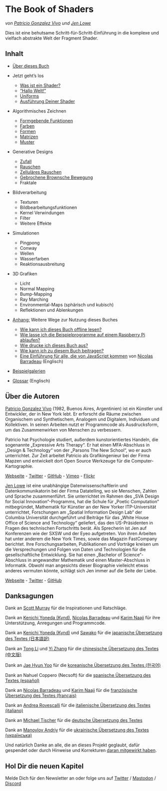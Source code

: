 <canvas id="custom" class="canvas" data-fragment-url="src/moon/moon.frag" data-textures="src/moon/moon.jpg" width="350px" height="350px"></canvas>

# The Book of Shaders
*von [Patricio Gonzalez Vivo](http://patriciogonzalezvivo.com/) und [Jen Lowe](http://jenlowe.net/)*

Dies ist eine behutsame Schritt-für-Schritt-Einführung in die komplexe und vielfach abstrakte Welt der Fragment Shader.

<div class="header">
<a href="https://www.paypal.com/cgi-bin/webscr?cmd=_s-xclick&hosted_button_id=B5FSVSHGEATCG" style="float: right;"><img src="https://www.paypalobjects.com/en_US/i/btn/btn_donate_SM.gif" alt=""></a>
</div>

## Inhalt

* [Über dieses Buch](00/?lan=de)

* Jetzt geht’s los
    * [Was ist ein Shader?](01/?lan=de)
    * [“Hallo Welt!”](02/?lan=de)
    * [Uniforms](03/?lan=de)
    * [Ausführung Deiner Shader](04/?lan=de)

* Algorithmisches Zeichnen
    * [Formgebende Funktionen](05/?lan=de)
    * [Farben](06/?lan=de)
    * [Formen](07/?lan=de)
    * [Matrizen](08/?lan=de)
    * [Muster](09/?lan=de)

* Generative Designs
    * [Zufall](10/?lan=de)
    * [Rauschen](11/?lan=de)
    * [Zelluläres Rauschen](12/?lan=de)
    * [Gebrochene Brownsche Bewegung](13/?lan=de)
    * Fraktale

* Bildverarbeitung
    * Texturen
    * Bildbearbeitungsfunktionen
    * Kernel Verwindungen
    * Filter
    * Weitere Effekte

* Simulationen
    * Pingpong
    * Conway
    * Wellen
    * Wasserfarben
    * Reaktionsausbreitung

* 3D Grafiken
    * Licht
    * Normal Mapping
    * Bump-Mapping
    * Ray Marching
    * Environmental-Maps (sphärisch und kubisch)
    * Reflektionen und Ablenkungen

* [Anhang:](appendix/?lan=de) Weitere Wege zur Nutzung dieses Buches
	* [Wie kann ich dieses Buch offline lesen?](appendix/00/?lan=de)
	* [Wie lasse ich die Beispielprogramme auf einem Raspberry Pi ablaufen?](appendix/01/?lan=de)
	* [Wie drucke ich dieses Buch aus?](appendix/02/?lan=de)
    * [Wie kann ich zu diesem Buch beitragen?](appendix/03/?lan=de)
    * [Eine Einführung für alle, die von JavaScript kommen](appendix/04/?lan=de) von [Nicolas Barradeau](http://www.barradeau.com/) (Englisch)

* [Beispielgalerien](examples/)

* [Glossar](glossary/) (Englisch)

## Über die Autoren

[Patricio Gonzalez Vivo](http://patriciogonzalezvivo.com/) (1982, Buenos Aires, Argentinien) ist ein Künstler und Entwickler, der in New York lebt. Er erforscht die Räume zwischen Organischem und Synthetischem, Analogem und Digitalem, Individuen und Kollektiven. In seinen Arbeiten nutzt er Programmcode als Ausdrucksform, um das Zusammenwirken von Menschen zu verbessern.

Patricio hat Psychologie studiert, außerdem kunstorientiertes Handeln, die sogenannte „Expressive Arts Therapy“. Er hat einen MFA-Abschluss in „Design & Technology“ von der „Parsons The New School“, wo er auch unterrichtet. Zur Zeit arbeitet Patricio als Grafikingenieur bei der Firma Mapzen und entwickelt dort Open Source Werkzeuge für die Computer-Kartographie.
<div class="header"> <a href="http://patriciogonzalezvivo.com/" target="_blank">Webseite</a> - <a href="https://twitter.com/patriciogv" target="_blank">Twitter</a> - <a href="https://github.com/patriciogonzalezvivo" target="_blank">GitHub</a> - <a href="https://vimeo.com/patriciogv" target="_blank">Vimeo</a> - <a href="https://www.flickr.com/photos/106950246@N06/" target="_blank"> Flickr</a></div>

[Jen Lowe](http://jenlowe.net/) ist eine unabhängige Datenwissenschaftlerin und Datenkommunikatorin bei der Firma Datatelling, wo sie Menschen, Zahlen und Sprache zusammenführt. Sie unterrichtet im Rahmen des „SVA Design for Social Innovation“-Programms, hat die Schule für „Poetic Computation“ mitbegründet, Mathematik für Künstler an der New Yorker ITP-Universität unterrichtet, Forschungen am „Spatial Information Design Lab“ der Columbia Universität durchgeführt und Beiträge für das „White House Office of Science and Technology“ geliefert, das den US-Präsidenten in Fragen des technischen Fortschritts berät. Als Sprecherin ist Jen auf Konferenzen wie der SXSW und der Eyeo aufgetreten. Von ihren Arbeiten hat unter anderem die New York Times, sowie das Magazin FastCompany berichtet. Ihre Forschungsarbeiten, Publikationen und Vorträge kreisen um die Versprechungen und Folgen von Daten und Technologien für die gesellschaftliche Entwicklung. Sie hat einen „Bachelor of Science“-Abschluss in angewandter Mathematik und einen Master-Abschluss in Informatik. Obwohl man angesichts dieser Biographie vielleicht etwas anderes vermuten könnte, schlägt sich Jen immer auf die Seite der Liebe.
<div class="header"> <a href="http://jenlowe.net/" target="_blank">Webseite</a> - <a href="https://twitter.com/datatelling" target="_blank">Twitter</a> - <a href="https://github.com/datatelling" target="_blank">GitHub</a></div>

## Danksagungen

Dank an [Scott Murray](http://alignedleft.com/) für die Inspirationen und Ratschläge.

Dank an [Kenichi Yoneda (Kynd)](https://twitter.com/kyndinfo), [Nicolas Barradeau](https://twitter.com/nicoptere) und [Karim Naaji](http://karim.naaji.fr/) für ihre Unterstützung, Anregungen und Programmcode.

Dank an [Kenichi Yoneda (Kynd)](https://twitter.com/kyndinfo) und [Sawako](https://twitter.com/sawakohome) für die [japanische Übersetzung des Textes (日本語訳)](?lan=jp)

Dank an [Tong Li](https://www.facebook.com/tong.lee.9484) und [Yi Zhang](https://www.facebook.com/archer.zetta?pnref=story) für die [chinesische Übersetzung des Textes (中文版)](?lan=ch)

Dank an [Jae Hyun Yoo](https://www.facebook.com/fkkcloud) für die [koreanische Übersetzung des Textes (한국어)](?lan=kr)

Dank an Nahuel Coppero (Necsoft) für die
[spanische Übersetzung des Textes (español)](?lan=es)

Dank an [Nicolas Barradeau](https://twitter.com/nicoptere) und [Karim Naaji](http://karim.naaji.fr/) für die [französische Übersetzung des Textes (français)](?lan=fr)

Dank an [Andrea Rovescalli](https://www.earove.info) für die  [italienische Übersetzung des Textes (italiano)](?lan=it)

Dank an [Michael Tischer](http://www.mitinet.de) für die [deutsche Übersetzung des Textes](?lan=de)

Dank an [Manoylov Andriy](https://twitter.com/ManoylovAC) für die [ukrainische Übersetzung des Textes (українська)](?lan=ua)

Und natürlich Danke an alle, die an dieses Projekt geglaubt, dafür gespendet oder durch Hinweise und Korrekturen [daran mitgewirkt haben](https://github.com/patriciogonzalezvivo/thebookofshaders/graphs/contributors).

## Hol Dir die neuen Kapitel

Melde Dich für den Newsletter an oder folge uns auf [Twitter](https://twitter.com/bookofshaders) / <a rel="me" href="https://mastodon.gamedev.place/@bookofshaders">Mastodon</a> / [Discord](shader.zone)

<div id="fd-form-623359074e5181d777e479f9"></div>
<script>
  window.fd('form', {
    formId: '623359074e5181d777e479f9',
    containerEl: '#fd-form-623359074e5181d777e479f9'
  });
</script>
